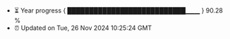 - ⏳ Year progress { ███████████████████████████▁▁▁ } 90.28 %
- ⏰ Updated on Tue, 26 Nov 2024 10:25:24 GMT

